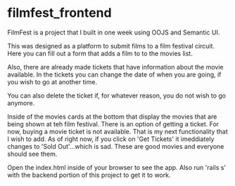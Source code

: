 # filmfest_frontend
FilmFest is a project that I built in one week using OOJS and Semantic UI.

This was designed as a platform to submit films to a film festival circuit. Here you can fill out a form that adds a film to to the movies list.

Also, there are already made tickets that have information about the movie available. In the tickets you can change the date of when you are going, if you wish to go at another time. 

You can also delete the ticket if, for whatever reason, you do not wish to go anymore.

Inside of the movies cards at the bottom that display the movies that are being shown at teh film festival. There is an option of getting a ticket. For now, buying a movie ticket is not available. That is my next functionality that I wish to add. As of right now, if you click on 'Get Tickets' it imeddiately changes to 'Sold Out'...which is sad. These are good movies and everyone should see them. 

Open the index.html inside of your browser to see the app. Also run 'rails s' with the backend portion of this project to get it to work.
